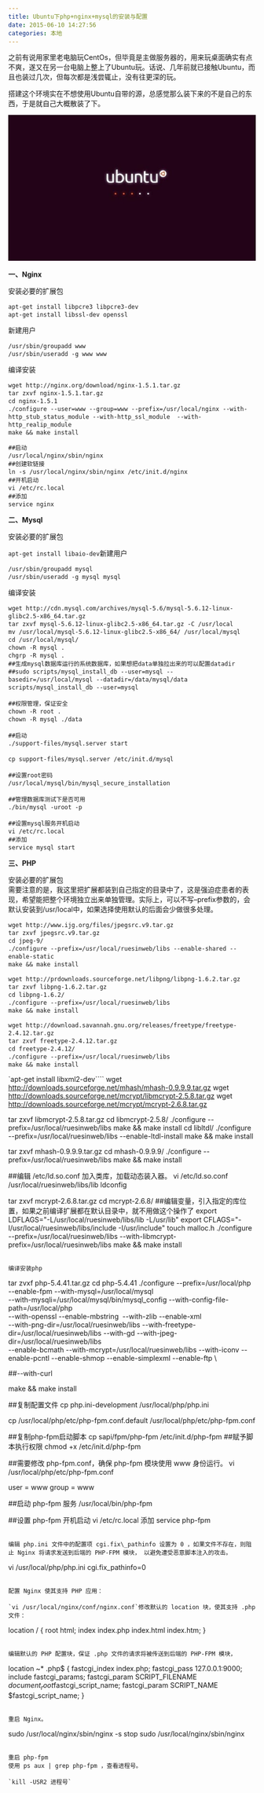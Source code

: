 ```yaml
---
title: Ubuntu下php+nginx+mysql的安装与配置
date: 2015-06-10 14:27:56
categories: 本地
---
```


之前有说用家里老电脑玩CentOs，但毕竟是主做服务器的，用来玩桌面确实有点不爽，遂又在另一台电脑上整上了Ubuntu玩。话说、几年前就已接触Ubuntu，而且也装过几次，但每次都是浅尝辄止，没有往更深的玩。

搭建这个环境实在不想使用Ubuntu自带的源，总感觉那么装下来的不是自己的东西，于是就自己大概散装了下。

[![ubuntu](/images/2015/06/ubuntu.jpg)](/images/2015/06/ubuntu.jpg)

**一、Nginx**

安装必要的扩展包

```
apt-get install libpcre3 libpcre3-dev
apt-get install libssl-dev openssl
```

新建用户

```
/usr/sbin/groupadd www
/usr/sbin/useradd -g www www
```

编译安装

```
wget http://nginx.org/download/nginx-1.5.1.tar.gz
tar zxvf nginx-1.5.1.tar.gz
cd nginx-1.5.1
./configure --user=www --group=www --prefix=/usr/local/nginx --with-http_stub_status_module --with-http_ssl_module  --with-http_realip_module
make && make install
```

```
##启动
/usr/local/nginx/sbin/nginx
##创建软链接
ln -s /usr/local/nginx/sbin/nginx /etc/init.d/nginx
##开机启动
vi /etc/rc.local
##添加
service nginx
```

**二、Mysql**

安装必要的扩展包

`apt-get install libaio-dev`新建用户

```
/usr/sbin/groupadd mysql
/usr/sbin/useradd -g mysql mysql
```

编译安装

```
wget http://cdn.mysql.com/archives/mysql-5.6/mysql-5.6.12-linux-glibc2.5-x86_64.tar.gz
tar zxvf mysql-5.6.12-linux-glibc2.5-x86_64.tar.gz -C /usr/local
mv /usr/local/mysql-5.6.12-linux-glibc2.5-x86_64/ /usr/local/mysql
cd /usr/local/mysql/
chown -R mysql .
chgrp -R mysql .
##生成mysql数据库运行的系统数据库，如果想把data单独拉出来的可以配置datadir
##sudo scripts/mysql_install_db --user=mysql --basedir=/usr/local/mysql --datadir=/data/mysql/data
scripts/mysql_install_db --user=mysql

##权限管理，保证安全
chown -R root .
chown -R mysql ./data

##启动
./support-files/mysql.server start

cp support-files/mysql.server /etc/init.d/mysql

##设置root密码
/usr/local/mysql/bin/mysql_secure_installation

##管理数据库测试下是否可用
./bin/mysql -uroot -p

##设置mysql服务开机启动
vi /etc/rc.local
##添加
service mysql start
```

**三、PHP**

安装必要的扩展包  
需要注意的是，我这里把扩展都装到自己指定的目录中了，这是强迫症患者的表现，希望能把整个环境独立出来单独管理。实际上，可以不写–prefix参数的，会默认安装到/usr/local中，如果选择使用默认的后面会少做很多处理。

```
wget http://www.ijg.org/files/jpegsrc.v9.tar.gz
tar zxvf jpegsrc.v9.tar.gz
cd jpeg-9/
./configure --prefix=/usr/local/ruesinweb/libs --enable-shared --enable-static
make && make install
```

```
wget http://prdownloads.sourceforge.net/libpng/libpng-1.6.2.tar.gz
tar zxvf libpng-1.6.2.tar.gz
cd libpng-1.6.2/
./configure --prefix=/usr/local/ruesinweb/libs
make && make install
```

```
wget http://download.savannah.gnu.org/releases/freetype/freetype-2.4.12.tar.gz
tar zxvf freetype-2.4.12.tar.gz
cd freetype-2.4.12/
./configure --prefix=/usr/local/ruesinweb/libs
make && make install
```

`apt-get install libxml2-dev````
wget http://downloads.sourceforge.net/mhash/mhash-0.9.9.9.tar.gz
wget http://downloads.sourceforge.net/mcrypt/libmcrypt-2.5.8.tar.gz
wget http://downloads.sourceforge.net/mcrypt/mcrypt-2.6.8.tar.gz

tar zxvf libmcrypt-2.5.8.tar.gz
cd libmcrypt-2.5.8/
./configure --prefix=/usr/local/ruesinweb/libs
make && make install
cd libltdl/
./configure --prefix=/usr/local/ruesinweb/libs --enable-ltdl-install
make && make install

tar zxvf mhash-0.9.9.9.tar.gz
cd mhash-0.9.9.9/
./configure --prefix=/usr/local/ruesinweb/libs
make && make install

##编辑 /etc/ld.so.conf 加入类库，加载动态装入器。
vi /etc/ld.so.conf
/usr/local/ruesinweb/libs/lib
ldconfig

tar zxvf mcrypt-2.6.8.tar.gz
cd mcrypt-2.6.8/
##编辑变量，引入指定的库位置，如果之前编译扩展都在默认目录中，就不用做这个操作了
export LDFLAGS="-L/usr/local/ruesinweb/libs/lib -L/usr/lib"
export CFLAGS="-I/usr/local/ruesinweb/libs/include -I/usr/include"
touch malloc.h
./configure --prefix=/usr/local/ruesinweb/libs --with-libmcrypt-prefix=/usr/local/ruesinweb/libs
make && make install
```

编译安装php

```
tar zvxf php-5.4.41.tar.gz
cd php-5.4.41
./configure --prefix=/usr/local/php --enable-fpm --with-mysql=/usr/local/mysql \
--with-mysqli=/usr/local/mysql/bin/mysql_config --with-config-file-path=/usr/local/php  \
--with-openssl --enable-mbstring  --with-zlib --enable-xml \
--with-png-dir=/usr/local/ruesinweb/libs --with-freetype-dir=/usr/local/ruesinweb/libs --with-gd --with-jpeg-dir=/usr/local/ruesinweb/libs   \
--enable-bcmath --with-mcrypt=/usr/local/ruesinweb/libs --with-iconv --enable-pcntl --enable-shmop --enable-simplexml --enable-ftp \

##--with-curl

make && make install

##复制配置文件
cp php.ini-development /usr/local/php/php.ini

cp /usr/local/php/etc/php-fpm.conf.default /usr/local/php/etc/php-fpm.conf

##复制php-fpm启动脚本
cp sapi/fpm/php-fpm /etc/init.d/php-fpm
##赋予脚本执行权限
chmod +x /etc/init.d/php-fpm

##需要修改 php-fpm.conf，确保 php-fpm 模块使用 www 身份运行。
vi /usr/local/php/etc/php-fpm.conf

user = www
group = www

##启动 php-fpm 服务
/usr/local/bin/php-fpm

##设置 php-fpm 开机启动
vi /etc/rc.local
添加
service php-fpm
```

编辑 php.ini 文件中的配置项 cgi.fix\_pathinfo 设置为 0 ，如果文件不存在，则阻止 Nginx 将请求发送到后端的 PHP-FPM 模块， 以避免遭受恶意脚本注入的攻击。

```
vi /usr/local/php/php.ini
cgi.fix_pathinfo=0
```

配置 Nginx 使其支持 PHP 应用：

`vi /usr/local/nginx/conf/nginx.conf`修改默认的 location 块，使其支持 .php 文件：

```
location / {
    root   html;
    index  index.php index.html index.htm;
}
```

编辑默认的 PHP 配置块，保证 .php 文件的请求将被传送到后端的 PHP-FPM 模块，

```
location ~* \.php$ {
    fastcgi_index   index.php;
    fastcgi_pass    127.0.0.1:9000;
    include         fastcgi_params;
    fastcgi_param   SCRIPT_FILENAME    $document_root$fastcgi_script_name;
    fastcgi_param   SCRIPT_NAME        $fastcgi_script_name;
}
```

重启 Nginx。

```
sudo /usr/local/nginx/sbin/nginx -s stop
sudo /usr/local/nginx/sbin/nginx
```

重启 php-fpm  
使用 ps aux | grep php-fpm ，查看进程号。

`kill -USR2 进程号`
